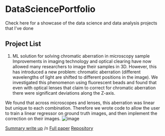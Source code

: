 # DataSciencePortfolio
Check here for a showcase of the data science and data analysis projects that I've done

## Project List
1. ML solution for solving chromatic aberration in microscopy sample
Improvements in imaging technology and optical clearing have now allowed many researchers to image their samples in 3D. However, this has introduced a new problem: chromatic aberration (different wavelengths of light are shifted to different positions in the image). We investigated this phenomenon using fluorescent beads and found that even with optical lenses that claim to correct for chromatic aberration there were significant deviations along the Z-axis.

We found that across microscopes and lenses, this aberration was linear but unique to each combination. Therefore we wrote code to allow the user to train a linear regressor on ground truth images, and then implement the correction on their images.
![image](https://github.com/mleiwe/DataSciencePortfolio/assets/29621219/3e733129-7ea1-440c-89ed-159d07a8ce16)

[Summary write up](https://google.com "Portfolio write up")
/n [Full paper](https://www.frontiersin.org/articles/10.3389/fnana.2021.760063/full "Leiwe et al 2021")
[Repository](https://github.com/mleiwe/ChromaticAberrationCorrection "Functioning Repository")
